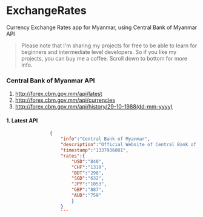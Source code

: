 # ExchangeRates
Currency Exchange Rates app for Myanmar, using Central Bank of Myanmar API

> Please note that I'm sharing my projects for free to be able to learn for beginners and intermediate level developers. So if you like my projects, you can buy me a coffee. Scroll down to bottom for more info.

### Central Bank of Myanmar API
1. http://forex.cbm.gov.mm/api/latest
2. http://forex.cbm.gov.mm/api/currencies
3. http://forex.cbm.gov.mm/api/history/29-10-1988(dd-mm-yyyy)

#### 1. Latest API

```json
                {
                    "info":"Central Bank of Myanmar",
                    "description":"Official Website of Central Bank of Myanmar",
                    "timestamp":"1337936081",
                    "rates":{
                        "USD":"840",
                        "CHF":"1319",
                        "BDT":"298",
                        "SGD":"632",
                        "JPY":"1053",
                        "GBP":"887",
                        "AUD":"759"
                        }
                    }
                    ```
